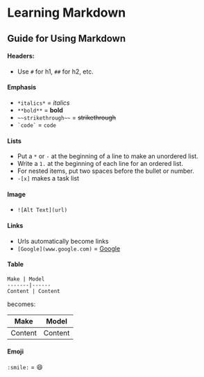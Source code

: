 # Learning Markdown

## Guide for Using Markdown

#### Headers:
* Use `#` for h1, `##` for h2, etc.
#### Emphasis
* `*italics*` = *italics*
* `**bold**` = **bold**  
* `~~strikethrough~~` = ~~strikethrough~~
* `` `code` `` = `code`
#### Lists
* Put a ```*``` or ```-``` at the beginning of a line to make an unordered list.  
* Write a ```1.``` at the beginning of each line for an ordered list.  
* For nested items, put two spaces before the bullet or number.
* ```-[x]``` makes a task list
#### Image
* ```![Alt Text](url)```
#### Links
* Urls automatically become links
* ```[Google](www.google.com)``` = [Google](www.google.com)
#### Table

```Make | Model```   
```-------|------ ```  
```Content | Content ```

becomes:

 Make | Model   
-------|------ 
Content | Content  

#### Emoji
`:smile:` = :smile:
